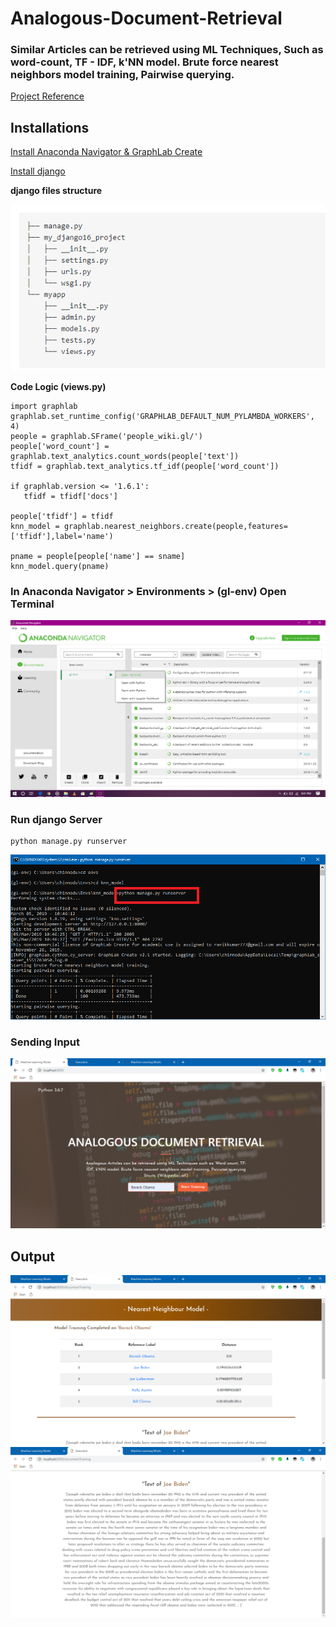 # Analogous-Document-Retrieval

### Similar Articles can be retrieved using ML Techniques, Such as word-count, TF - IDF, k'NN model. Brute force nearest neighbors model training, Pairwise querying.

[Project Reference](https://github.com/KrishnaManohar1997/Similar-Document-retrieval-using-Clustering)

## Installations

[Install Anaconda Navigator & GraphLab Create](https://turi.com/download/install-graphlab-create-command-line.html)

[Install django](https://docs.djangoproject.com/en/3.0/howto/windows/)

**django files structure**

![django files structure](https://github.com/ravikkumar777/Analogous-Document-Retrieval/blob/master/screenshots/django%20files%20path%20structure.png)

**Code Logic (views.py)**
```
import graphlab
graphlab.set_runtime_config('GRAPHLAB_DEFAULT_NUM_PYLAMBDA_WORKERS', 4)
people = graphlab.SFrame('people_wiki.gl/')
people['word_count'] = graphlab.text_analytics.count_words(people['text'])
tfidf = graphlab.text_analytics.tf_idf(people['word_count'])

if graphlab.version <= '1.6.1':
   tfidf = tfidf['docs']

people['tfidf'] = tfidf
knn_model = graphlab.nearest_neighbors.create(people,features=['tfidf'],label='name')

pname = people[people['name'] == sname]
knn_model.query(pname)
```

### In Anaconda Navigator > Environments > (gl-env) Open Terminal
![Anaconda Terminal](https://github.com/ravikkumar777/Analogous-Document-Retrieval/blob/master/screenshots/Anaconda%20Navigator.png)

### Run django Server 
```
python manage.py runserver
```
![django server](https://github.com/ravikkumar777/Analogous-Document-Retrieval/blob/master/screenshots/django%20runserver.png)

### Sending Input
![Input](https://github.com/ravikkumar777/Analogous-Document-Retrieval/blob/master/screenshots/home.png)

## Output
![output1](https://github.com/ravikkumar777/Analogous-Document-Retrieval/blob/master/screenshots/result%201.png)
![output2](https://github.com/ravikkumar777/Analogous-Document-Retrieval/blob/master/screenshots/result%202.png)
